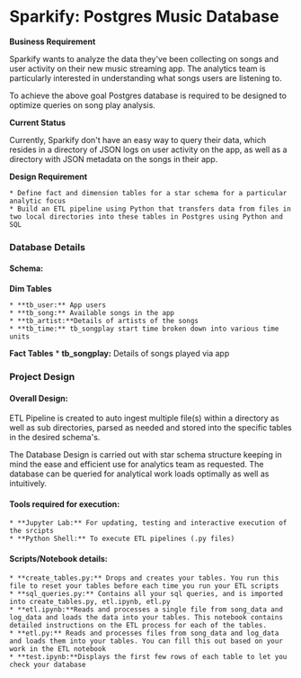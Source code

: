 # **Sparkify: Postgres Music Database**

**Business Requirement**

Sparkify wants to analyze the data they've been collecting on songs and user activity on their new music streaming app. The analytics team is particularly interested in understanding what songs users are listening to. 

To achieve the above goal Postgres database is required to be designed to optimize queries on song play analysis.

**Current Status**

Currently, Sparkify don't have an easy way to query their data, which resides in a directory of JSON logs on user activity on the app, as well as a directory with JSON metadata on the songs in their app.

**Design Requirement**

    * Define fact and dimension tables for a star schema for a particular analytic focus
    * Build an ETL pipeline using Python that transfers data from files in two local directories into these tables in Postgres using Python and SQL


### **Database Details**

#### Schema:

**Dim Tables**

    * **tb_user:** App users
    * **tb_song:** Available songs in the app
    * **tb_artist:**Details of artists of the songs
    * **tb_time:** tb_songplay start time broken down into various time units

**Fact Tables**
    * **tb_songplay:** Details of songs played via app 

### Project Design

#### Overall Design:

ETL Pipeline is created to auto ingest multiple file(s) within a directory as well as sub directories, parsed as needed and stored into the specific tables in the desired schema's.

The Database Design is carried out with star schema structure keeping in mind the ease and efficient use for analytics team as requested. The database can be queried for analytical work loads optimally as well as intuitively.

#### Tools required for execution:

    * **Jupyter Lab:** For updating, testing and interactive execution of the srcipts
    * **Python Shell:** To execute ETL pipelines (.py files)

#### Scripts/Notebook details:

    * **create_tables.py:** Drops and creates your tables. You run this file to reset your tables before each time you run your ETL scripts
    * **sql_queries.py:** Contains all your sql queries, and is imported into create_tables.py, etl.ipynb, etl.py 
    * **etl.ipynb:**Reads and processes a single file from song_data and log_data and loads the data into your tables. This notebook contains detailed instructions on the ETL process for each of the tables.
    * **etl.py:** Reads and processes files from song_data and log_data and loads them into your tables. You can fill this out based on your work in the ETL notebook
    * **test.ipynb:**Displays the first few rows of each table to let you check your database

